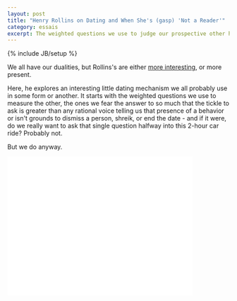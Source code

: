 ```yaml
---
layout: post
title: "Henry Rollins on Dating and When She's (gasp) 'Not a Reader'"
category: essais
excerpt: The weighted questions we use to judge our prospective other half.
---
```

{% include JB/setup %}

We all have our dualities, but Rollins's are either [more interesting](2012-05-26-why-do-anything-by-half), or more present.

Here, he explores an interesting little dating mechanism we all probably use in some form or another. It starts with the weighted questions we use to measure the other, the ones we fear the answer to so much that the tickle to ask is greater than any rational voice telling us that presence of a behavior or isn't grounds to dismiss a person, shreik, or end the date - and if it were, do we really want to ask that single question halfway into this 2-hour car ride? Probably not. 

But we do anyway.

<iframe width="420" height="315" src="//www.youtube.com/embed/W9S5-EB8dR8" frameborder="0"> </iframe>


